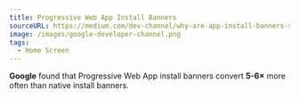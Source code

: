 ```yaml
---
title: Progressive Web App Install Banners
sourceURL: https://medium.com/dev-channel/why-are-app-install-banners-still-a-thing-18f3952d349a
image: /images/google-developer-channel.png
tags:
  - Home Screen
---
```


**Google** found that Progressive Web App install banners convert **5-6×** more often than native install banners.
